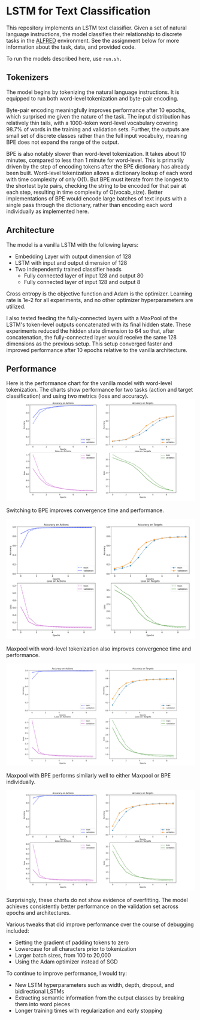 
# LSTM for Text Classification

This repository implements an LSTM text classifier. Given a set of natural language instructions, the model classifies their relationship to discrete tasks in the [ALFRED](https://askforalfred.com/) environment. See the assignment below for more information about the task, data, and provided code.

To run the models described here, use ```run.sh. ```

## Tokenizers
The model begins by tokenizing the natural language instructions. It is equipped to run both word-level tokenization and byte-pair encoding. 

Byte-pair encoding meaningfully improves performance after 10 epochs, which surprised me given the nature of the task. The input distribution has relatively thin tails, with a 1000-token word-level vocabulary covering 98.7% of words in the training and validation sets. Further, the outputs are small set of discrete classes rather than the full input vocabulry, meaning BPE does not expand the range of the output. 

BPE is also notably slower than word-level tokenization. It takes about 10 minutes, compared to less than 1 minute for word-level. This is primarily driven by the step of encoding tokens after the BPE dictionary has already been built. Word-level tokenization allows a dictionary lookup of each word with time complexity of only O(1). But BPE must iterate from the longest to the shortest byte pairs, checking the string to be encoded for that pair at each step, resulting in time complexity of O(vocab_size). Better implementations of BPE would encode large batches of text inputs with a single pass through the dictionary, rather than encoding each word individually as implemented here. 

## Architecture
The model is a vanilla LSTM with the following layers:
* Embedding Layer with output dimension of 128
* LSTM with input and output dimension of 128
* Two independently trained classifier heads
    * Fully connected layer of input 128 and output 80
    * Fully connected layer of input 128 and output 8

Cross entropy is the objective function and Adam is the optimizer. Learning rate is 1e-2 for all experiments, and no other optimizer hyperparameters are utilized. 

I also tested feeding the fully-connected layers with a MaxPool of the LSTM's token-level outputs concatenated with its final hidden state. These experiments reduced the hidden state dimension to 64 so that, after concatenation, the fully-connected layer would receive the same 128 dimensions as the previous setup. This setup converged faster and improved performance after 10 epochs relative to the vanilla architecture. 

## Performance
Here is the performance chart for the vanilla model with word-level tokenization. The charts show performance for two tasks (action and target classification) and using two metrics (loss and accuracy). 
![Screenshot](plots/vanilla.png)

Switching to BPE improves convergence time and performance. 

![Screenshot](plots/bpe.png)

Maxpool with word-level tokenization also improves convergence time and performance. 

![Screenshot](plots/maxpool.png)

Maxpool with BPE performs similarly well to either Maxpool or BPE individually. 

![Screenshot](plots/maxpool_bpe.png)

Surprisingly, these charts do not show evidence of overfitting. The model achieves consistently better performance on the validation set across epochs and architectures. 

Various tweaks that did improve performance over the course of debugging included:
* Setting the gradient of padding tokens to zero
* Lowercase for all characters prior to tokenization
* Larger batch sizes, from 100 to 20,000
* Using the Adam optimizer instead of SGD

To continue to improve performance, I would try:
* New LSTM hyperparameters such as width, depth, dropout, and bidirectional LSTMs
* Extracting semantic information from the output classes by breaking them into word pieces
* Longer training times with regularization and early stopping